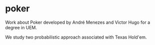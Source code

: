 # poker
Work about Poker developed by André Menezes and Victor Hugo for a degree in UEM. 

We study two probabilistic approach associated with Texas Hold'em.
